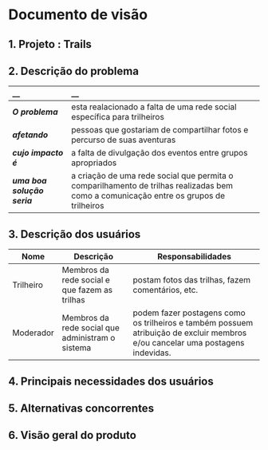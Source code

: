 # Documento de visão


## 1. Projeto : Trails
 

## 2. Descrição do problema 

|         __        | __   |
|:------------------|:-----|
| **_O problema_**    | esta realacionado a falta de uma rede social específica para trilheiros  |
| **_afetando_**      | pessoas que gostariam de compartilhar fotos e percurso de suas aventuras |
| **_cujo impacto é_**| a falta de divulgação dos eventos entre grupos apropriados|
| **_uma boa solução seria_** | a criação de uma rede social que permita o comparilhamento de trilhas realizadas bem como a comunicação entre os grupos de trilheiros|


## 3. Descrição dos usuários

| Nome | Descrição | Responsabilidades |
|---|---|---|
| Trilheiro  | Membros da rede social e que fazem as trilhas | postam fotos das trilhas, fazem comentários, etc. |
| Moderador  | Membros da rede social que administram o sistema  |podem fazer postagens como os trilheiros e também possuem atribuição de excluir membros e/ou cancelar uma  postagens indevidas. |

## 4. Principais necessidades dos usuários


## 5.	Alternativas concorrentes

## 6.	Visão geral do produto
